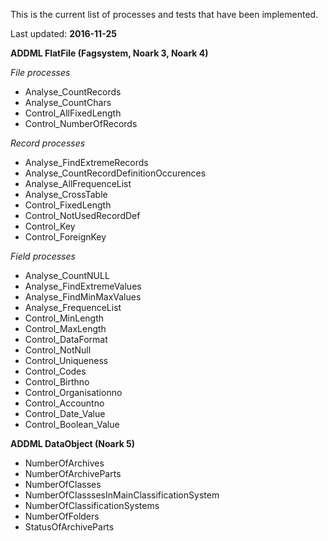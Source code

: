 This is the current list of processes and tests that have been implemented.

Last updated: **2016-11-25**

**ADDML FlatFile (Fagsystem, Noark 3, Noark 4)**

*File processes*

* Analyse_CountRecords
* Analyse_CountChars
* Control_AllFixedLength
* Control_NumberOfRecords

*Record processes*

* Analyse_FindExtremeRecords
* Analyse_CountRecordDefinitionOccurences
* Analyse_AllFrequenceList
* Analyse_CrossTable
* Control_FixedLength
* Control_NotUsedRecordDef
* Control_Key
* Control_ForeignKey

*Field processes*

* Analyse_CountNULL
* Analyse_FindExtremeValues
* Analyse_FindMinMaxValues
* Analyse_FrequenceList
* Control_MinLength
* Control_MaxLength
* Control_DataFormat
* Control_NotNull
* Control_Uniqueness
* Control_Codes
* Control_Birthno
* Control_Organisationno
* Control_Accountno
* Control_Date_Value
* Control_Boolean_Value

**ADDML DataObject (Noark 5)**

* NumberOfArchives
* NumberOfArchiveParts
* NumberOfClasses
* NumberOfClasssesInMainClassificationSystem
* NumberOfClassificationSystems
* NumberOfFolders
* StatusOfArchiveParts